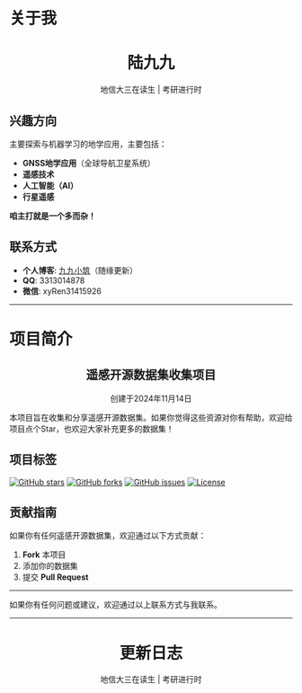 # 关于我

<div align="center">
  <h1>陆九九</h1>
  <p>地信大三在读生 | 考研进行时</p>
</div>

## 兴趣方向

主要探索与机器学习的地学应用，主要包括：
- **GNSS地学应用**（全球导航卫星系统）
- **遥感技术**
- **人工智能（AI）**
- **行星遥感**

**咱主打就是一个多而杂！**

## 联系方式

- **个人博客**: [九九小筑](http://www.luiujiu.site)（随缘更新）
- **QQ**: 3313014878
- **微信**: xyRen31415926

---

# 项目简介

<div align="center">
  <h2>遥感开源数据集收集项目</h2>
  <p>创建于2024年11月14日</p>
</div>

本项目旨在收集和分享遥感开源数据集。如果你觉得这些资源对你有帮助，欢迎给项目点个Star，也欢迎大家补充更多的数据集！

## 项目标签

[![GitHub stars](https://img.shields.io/github/stars/username/repo.svg?style=social&label=Star)](https://github.com/username/repo)
[![GitHub forks](https://img.shields.io/github/forks/username/repo.svg?style=social&label=Fork)](https://github.com/username/repo)
[![GitHub issues](https://img.shields.io/github/issues/username/repo.svg)](https://github.com/username/repo/issues)
[![License](https://img.shields.io/badge/license-MIT-blue.svg)](https://github.com/username/repo/blob/main/LICENSE)

## 贡献指南

如果你有任何遥感开源数据集，欢迎通过以下方式贡献：
1. **Fork** 本项目
2. 添加你的数据集
3. 提交 **Pull Request**

---

如果你有任何问题或建议，欢迎通过以上联系方式与我联系。


---
<div align="center">
  <h1>更新日志</h1>
  <p>地信大三在读生 | 考研进行时</p>
</div>

